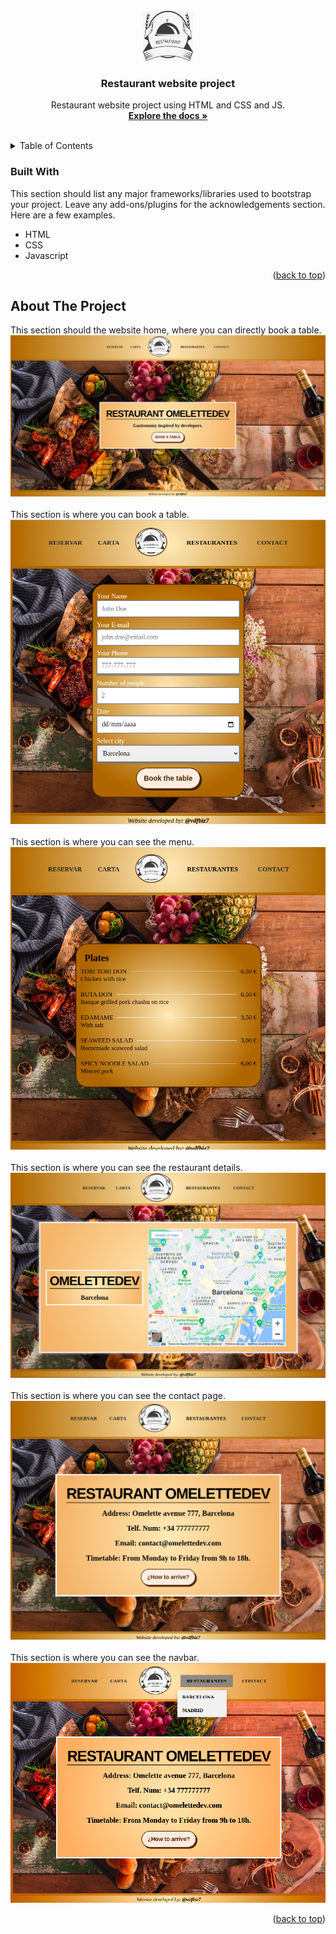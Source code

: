 <!-- PROJECT LOGO -->
<br />
<div align="center">
  <a href="https://github.com/vdfbiz7/restaurant-website-project">
    <img src="img/logo.jpg" alt="Logo" width="80" height="80">
  </a>

  <h3 align="center">Restaurant website project</h3>

  <p align="center">
    Restaurant website project using HTML and CSS and JS.
    <br />
    <a href="https://github.com/vdfbiz7/restaurant-website-project"><strong>Explore the docs »</strong></a>
    <br />
    <br />
  </p>
</div>

<!-- TABLE OF CONTENTS -->
<details>
  <summary>Table of Contents</summary>
  <ol>
    <li>
        <a href="#built-with">Built With</a>
      <a href="#about-the-project">About The Project</a>
    </li>
  </ol>
</details>

<!-- ABOUT THE PROJECT -->

### Built With

This section should list any major frameworks/libraries used to bootstrap your project. Leave any add-ons/plugins for the acknowledgements section. Here are a few examples.

- HTML
- CSS
- Javascript

<p align="right">(<a href="#readme-top">back to top</a>)</p>

## About The Project

This section should the website home, where you can directly book a table.
![RestHome][resthome-screenshot]
<br />
<br />
This section is where you can book a table.
![RestBook][restbook-screenshot]
<br />
<br />
This section is where you can see the menu.
![RestMenu][restmenu-screenshot]
<br />
<br />
This section is where you can see the restaurant details.
![RestRestaurant][restrestaurant-screenshot]
<br />
<br />
This section is where you can see the contact page.
![RestContact][restcontact-screenshot]
<br />
<br />
This section is where you can see the navbar.
![RestNavbar][restnavbar-screenshot]

<p align="right">(<a href="#readme-top">back to top</a>)</p>

<!-- MARKDOWN LINKS & IMAGES -->
<!-- https://www.markdownguide.org/basic-syntax/#reference-style-links -->

[resthome-screenshot]: /img/res/REST_Project_HOME.png
[restbook-screenshot]: /img/res/REST_Project_BOOK.png
[restmenu-screenshot]: /img/res/REST_Project_MENU.png
[restrestaurant-screenshot]: /img/res/REST_Project_BarcelonaMap.png
[restcontact-screenshot]: /img/res/REST_Project_CONTACT.png
[restnavbar-screenshot]: /img/res/REST_Project_NAVBAR.png
